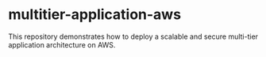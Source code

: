 # multitier-application-aws
 This repository demonstrates how to deploy a scalable and secure multi-tier application architecture on AWS.

